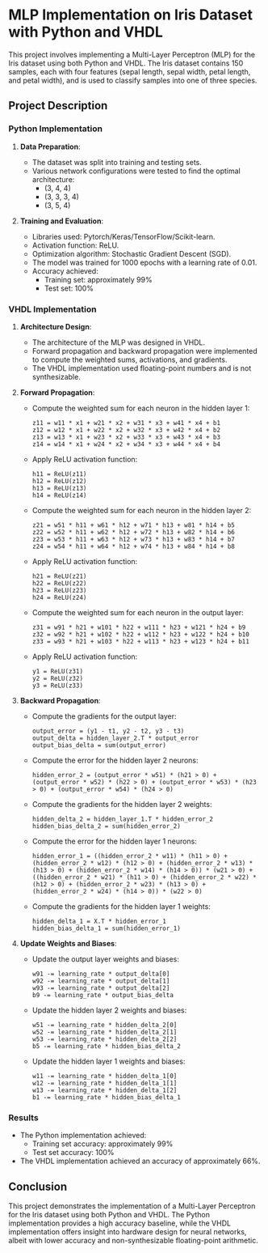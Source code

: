 # MLP Implementation on Iris Dataset with Python and VHDL

This project involves implementing a Multi-Layer Perceptron (MLP) for the Iris dataset using both Python and VHDL. The Iris dataset contains 150 samples, each with four features (sepal length, sepal width, petal length, and petal width), and is used to classify samples into one of three species.

## Project Description

### Python Implementation

1. **Data Preparation**:
    - The dataset was split into training and testing sets.
    - Various network configurations were tested to find the optimal architecture:
        - (3, 4, 4)
        - (3, 3, 3, 4)
        - (3, 5, 4)

2. **Training and Evaluation**:
    - Libraries used: Pytorch/Keras/TensorFlow/Scikit-learn.
    - Activation function: ReLU.
    - Optimization algorithm: Stochastic Gradient Descent (SGD).
    - The model was trained for 1000 epochs with a learning rate of 0.01.
    - Accuracy achieved:
        - Training set: approximately 99%
        - Test set: 100%

### VHDL Implementation

1. **Architecture Design**:
    - The architecture of the MLP was designed in VHDL.
    - Forward propagation and backward propagation were implemented to compute the weighted sums, activations, and gradients.
    - The VHDL implementation used floating-point numbers and is not synthesizable.

2. **Forward Propagation**:
    - Compute the weighted sum for each neuron in the hidden layer 1:
        ```text
        z11 = w11 * x1 + w21 * x2 + w31 * x3 + w41 * x4 + b1
        z12 = w12 * x1 + w22 * x2 + w32 * x3 + w42 * x4 + b2
        z13 = w13 * x1 + w23 * x2 + w33 * x3 + w43 * x4 + b3
        z14 = w14 * x1 + w24 * x2 + w34 * x3 + w44 * x4 + b4
        ```
    - Apply ReLU activation function:
        ```text
        h11 = ReLU(z11)
        h12 = ReLU(z12)
        h13 = ReLU(z13)
        h14 = ReLU(z14)
        ```
    - Compute the weighted sum for each neuron in the hidden layer 2:
        ```text
        z21 = w51 * h11 + w61 * h12 + w71 * h13 + w81 * h14 + b5
        z22 = w52 * h11 + w62 * h12 + w72 * h13 + w82 * h14 + b6
        z23 = w53 * h11 + w63 * h12 + w73 * h13 + w83 * h14 + b7
        z24 = w54 * h11 + w64 * h12 + w74 * h13 + w84 * h14 + b8
        ```
    - Apply ReLU activation function:
        ```text
        h21 = ReLU(z21)
        h22 = ReLU(z22)
        h23 = ReLU(z23)
        h24 = ReLU(z24)
        ```
    - Compute the weighted sum for each neuron in the output layer:
        ```text
        z31 = w91 * h21 + w101 * h22 + w111 * h23 + w121 * h24 + b9
        z32 = w92 * h21 + w102 * h22 + w112 * h23 + w122 * h24 + b10
        z33 = w93 * h21 + w103 * h22 + w113 * h23 + w123 * h24 + b11
        ```
    - Apply ReLU activation function:
        ```text
        y1 = ReLU(z31)
        y2 = ReLU(z32)
        y3 = ReLU(z33)
        ```

3. **Backward Propagation**:
    - Compute the gradients for the output layer:
        ```text
        output_error = (y1 - t1, y2 - t2, y3 - t3)
        output_delta = hidden_layer_2.T * output_error
        output_bias_delta = sum(output_error)
        ```
    - Compute the error for the hidden layer 2 neurons:
        ```text
        hidden_error_2 = (output_error * w51) * (h21 > 0) + (output_error * w52) * (h22 > 0) + (output_error * w53) * (h23 > 0) + (output_error * w54) * (h24 > 0)
        ```
    - Compute the gradients for the hidden layer 2 weights:
        ```text
        hidden_delta_2 = hidden_layer_1.T * hidden_error_2
        hidden_bias_delta_2 = sum(hidden_error_2)
        ```
    - Compute the error for the hidden layer 1 neurons:
        ```text
        hidden_error_1 = ((hidden_error_2 * w11) * (h11 > 0) + (hidden_error_2 * w12) * (h12 > 0) + (hidden_error_2 * w13) * (h13 > 0) + (hidden_error_2 * w14) * (h14 > 0)) * (w21 > 0) + ((hidden_error_2 * w21) * (h11 > 0) + (hidden_error_2 * w22) * (h12 > 0) + (hidden_error_2 * w23) * (h13 > 0) + (hidden_error_2 * w24) * (h14 > 0)) * (w22 > 0)
        ```
    - Compute the gradients for the hidden layer 1 weights:
        ```text
        hidden_delta_1 = X.T * hidden_error_1
        hidden_bias_delta_1 = sum(hidden_error_1)
        ```

4. **Update Weights and Biases**:
    - Update the output layer weights and biases:
        ```text
        w91 -= learning_rate * output_delta[0]
        w92 -= learning_rate * output_delta[1]
        w93 -= learning_rate * output_delta[2]
        b9 -= learning_rate * output_bias_delta
        ```
    - Update the hidden layer 2 weights and biases:
        ```text
        w51 -= learning_rate * hidden_delta_2[0]
        w52 -= learning_rate * hidden_delta_2[1]
        w53 -= learning_rate * hidden_delta_2[2]
        b5 -= learning_rate * hidden_bias_delta_2
        ```
    - Update the hidden layer 1 weights and biases:
        ```text
        w11 -= learning_rate * hidden_delta_1[0]
        w12 -= learning_rate * hidden_delta_1[1]
        w13 -= learning_rate * hidden_delta_1[2]
        b1 -= learning_rate * hidden_bias_delta_1
        ```

### Results

- The Python implementation achieved:
    - Training set accuracy: approximately 99%
    - Test set accuracy: 100%
- The VHDL implementation achieved an accuracy of approximately 66%.


## Conclusion

This project demonstrates the implementation of a Multi-Layer Perceptron for the Iris dataset using both Python and VHDL. The Python implementation provides a high accuracy baseline, while the VHDL implementation offers insight into hardware design for neural networks, albeit with lower accuracy and non-synthesizable floating-point arithmetic.

